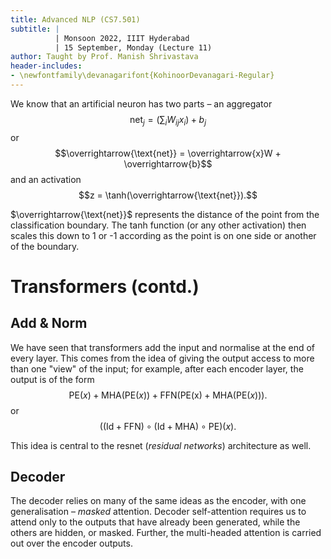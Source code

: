 ```yaml
---
title: Advanced NLP (CS7.501)
subtitle: |
          | Monsoon 2022, IIIT Hyderabad
          | 15 September, Monday (Lecture 11)
author: Taught by Prof. Manish Shrivastava
header-includes:
- \newfontfamily\devanagarifont{KohinoorDevanagari-Regular}
---
```


We know that an artificial neuron has two parts – an aggregator
$$\text{net}_j = \left(\sum_i W_{ij}x_i \right) + b_j$$
or
$$\overrightarrow{\text{net}} = \overrightarrow{x}W + \overrightarrow{b}$$
and an activation
$$z = \tanh(\overrightarrow{\text{net}}).$$

$\overrightarrow{\text{net}}$ represents the distance of the point from the classification boundary. The tanh function (or any other activation) then scales this down to 1 or -1 according as the point is on one side or another of the boundary.

# Transformers (contd.)
## Add & Norm
We have seen that transformers add the input and normalise at the end of every layer. This comes from the idea of giving the output access to more than one "view" of the input; for example, after each encoder layer, the output is of the form
$$\text{PE}(x) + \text{MHA}(\text{PE}(x)) + \text{FFN}(\text{PE(x)} + \text{MHA}(\text{PE}(x))).$$
or
$$((\text{Id} + \text{FFN}) \circ (\text{Id} + \text{MHA}) \circ \text{PE})(x).$$

This idea is central to the resnet (*residual networks*) architecture as well.

## Decoder
The decoder relies on many of the same ideas as the encoder, with one generalisation – *masked* attention. Decoder self-attention requires us to attend only to the outputs that have already been generated, while the others are hidden, or masked. Further, the multi-headed attention is carried out over the encoder outputs.